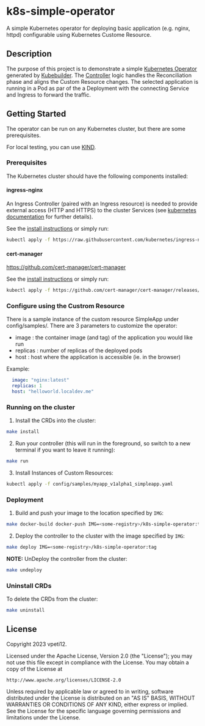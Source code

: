 # k8s-simple-operator
 A simple Kubernetes operator for deploying basic application (e.g. nginx,
 httpd) configurable using Kubernetes Custome Resource.

## Description
The purpose of this project is to demonstrate a simple [Kubernetes Operator](https://kubernetes.io/docs/concepts/extend-kubernetes/operator/)
generated by [Kubebuilder](https://github.com/kubernetes-sigs/kubebuilder).
The [Controller](https://kubernetes.io/docs/concepts/architecture/controller/)
logic handles the Reconciliation phase and aligns the Custom Resource changes.
The selected application is running in a Pod as par of the a Deployment with
the connecting Service and Ingress to forward the traffic.

## Getting Started
The operator can be run on any Kubernetes cluster, but there are some
prerequisites.

For local testing, you can use [KIND](https://sigs.k8s.io/kind).

### Prerequisites
The Kubernetes cluster should have the following components installed:

#### ingress-nginx
An Ingress Controller (paired with an Ingress resource) is needed to provide
external access (HTTP and HTTPS) to the cluster Services (see [kubernetes documentation](https://kubernetes.io/docs/concepts/services-networking/ingress/)
for further details).

See the [install instructions](https://kubernetes.github.io/ingress-nginx/deploy/)
or simply run:
```sh
kubectl apply -f https://raw.githubusercontent.com/kubernetes/ingress-nginx/main/deploy/static/provider/kind/deploy.yaml
```

#### cert-manager

https://github.com/cert-manager/cert-manager

See the [install instructions](https://kubernetes.github.io/ingress-nginx/deploy/)
or simply run:
```sh
kubectl apply -f https://github.com/cert-manager/cert-manager/releases/download/v1.11.0/cert-manager.yaml
```

### Configure using the Custrom Resource
There is a sample instance of the custom resource SimpleApp under
config/samples/. There are 3 parameters to customize the operator:

- image : the container image (and tag) of the application you would like run
- replicas : number of replicas of the deployed pods
- host : host where the application is accessible (ie. in the browser)

Example:
```yaml
  image: "nginx:latest"
  replicas: 1
  host: "helloworld.localdev.me"
```

### Running on the cluster
1. Install the CRDs into the cluster:

```sh
make install
```

2. Run your controller (this will run in the foreground, so switch to a new
terminal if you want to leave it running):

```sh
make run
```

3. Install Instances of Custom Resources:

```sh
kubectl apply -f config/samples/myapp_v1alpha1_simpleapp.yaml
```

### Deployment

1. Build and push your image to the location specified by `IMG`:

```sh
make docker-build docker-push IMG=<some-registry>/k8s-simple-operator:tag
```

2. Deploy the controller to the cluster with the image specified by `IMG`:

```sh
make deploy IMG=<some-registry>/k8s-simple-operator:tag
```

**NOTE:** UnDeploy the controller from the cluster:
```sh
make undeploy
```

### Uninstall CRDs
To delete the CRDs from the cluster:

```sh
make uninstall
```

## License

Copyright 2023 vpeti12.

Licensed under the Apache License, Version 2.0 (the "License");
you may not use this file except in compliance with the License.
You may obtain a copy of the License at

    http://www.apache.org/licenses/LICENSE-2.0

Unless required by applicable law or agreed to in writing, software
distributed under the License is distributed on an "AS IS" BASIS,
WITHOUT WARRANTIES OR CONDITIONS OF ANY KIND, either express or implied.
See the License for the specific language governing permissions and
limitations under the License.

